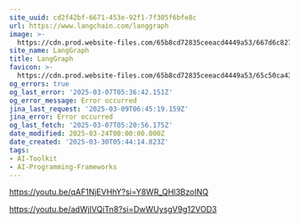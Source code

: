 ```yaml
---
site_uuid: cd2f42bf-6671-453e-92f1-7f305f6bfe8c
url: https://www.langchain.com/langgraph
image: >-
  https://cdn.prod.website-files.com/65b8cd72835ceeacd4449a53/667d6c8272e5cfd84e5d11f4_LangGraph%20open%20graph-3.webp
site_name: LangGraph
title: LangGraph
favicon: >-
  https://cdn.prod.website-files.com/65b8cd72835ceeacd4449a53/65c50ca4352352dd6a747e69_favicon.png
og_errors: true
og_last_error: '2025-03-07T05:36:42.151Z'
og_error_message: Error occurred
jina_last_request: '2025-03-09T06:45:19.159Z'
jina_error: Error occurred
og_last_fetch: '2025-03-07T05:20:56.175Z'
date_modified: 2025-03-24T00:00:00.000Z
date_created: '2025-03-30T05:44:14.823Z'
tags:
- AI-Toolkit
- AI-Programming-Frameworks
---
```











































































































































































































































































































































































































































































































































































































https://youtu.be/qAF1NjEVHhY?si=Y8WR_QHl3BzoINQ

https://youtu.be/adWjIVQiTn8?si=DwWUysgV9g12VOD3
